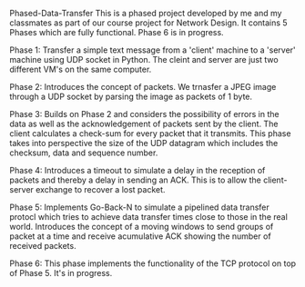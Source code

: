 Phased-Data-Transfer
This is a phased project developed by me and my classmates as part of our course project for Network Design. It contains 5 Phases which are fully functional. Phase 6 is in progress.

Phase 1: Transfer a simple text message from a 'client' machine to a 'server' machine using UDP socket in Python. The cleint and server are just two different VM's on the same computer.

Phase 2: Introduces the concept of packets. We trnasfer a JPEG image through a UDP socket by parsing the image as packets of 1
byte.

Phase 3: Builds on Phase 2 and considers the possibility of errors in the data as well as the acknowledgement of packets sent by the client. The client calculates a check-sum for every packet that it transmits. This phase takes into perspective the size of the UDP datagram which includes the checksum, data and sequence number.

Phase 4: Introduces a timeout to simulate a delay in the reception of packets and thereby a delay in sending an ACK. This is to allow the client-server exchange to recover a lost packet.

Phase 5: Implements Go-Back-N to simulate a pipelined data transfer protocl which tries to achieve data transfer times close to those in the real world. Introduces the concept of a moving windows to send groups of packet at a time and receive acumulative ACK showing the number of received packets.

Phase 6: This phase implements the functionality of the TCP protocol on top of Phase 5. It's in progress.
